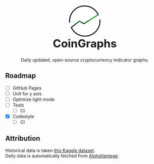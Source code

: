 <h1 align="center" style="display: block; font-size: 2.5em;">
<img align="center" src="coingraphs_logo.svg" alt="CoinGraphs logo" style="width:100px"/>
<br />
<strong>CoinGraphs</strong>
</h1>
<div align="center">Daily updated, open-source cryptocurrency indicator graphs.
</div>

## Roadmap
- [ ] GitHub Pages
- [ ] Unit for y axis
- [ ] Optimize light mode
- [ ] Tests
  - [ ] CI
- [x] Codestyle
  - [ ] CI

## Attribution
Historical data is taken [this Kaggle dataset](https://www.kaggle.com/datasets/shiivvvaam/bitcoin-historical-data).  
Daily data is automatically fetched from [AlphaVantage](https://alphavantage.co).
